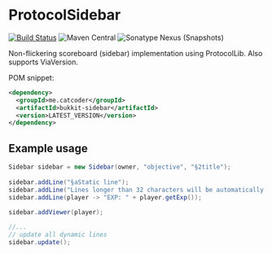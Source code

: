 # ProtocolSidebar
[![Build Status](https://github.com/CatCoderr/ProtocolSidebar/actions/workflows/maven-publish.yaml/badge.svg?branch=dev)](https://github.com/CatCoderr/ProtocolSidebar/actions/workflows/maven-publish.yaml)
![Maven Central](https://img.shields.io/maven-central/v/me.catcoder/bukkit-sidebar)
![Sonatype Nexus (Snapshots)](https://img.shields.io/nexus/s/me.catcoder/bukkit-sidebar?server=https%3A%2F%2Foss.sonatype.org)

Non-flickering scoreboard (sidebar) implementation using ProtocolLib.
Also supports ViaVersion.

POM snippet:
```xml
<dependency>
  <groupId>me.catcoder</groupId>
  <artifactId>bukkit-sidebar</artifactId>
  <version>LATEST_VERSION</version>
</dependency>
```

## Example usage

```java
Sidebar sidebar = new Sidebar(owner, "objective", "§2title");
        
sidebar.addLine("§aStatic line");
sidebar.addLine("Lines longer than 32 characters will be automatically truncated if player version is < 1.13");
sidebar.addLine(player -> "EXP: " + player.getExp());

sidebar.addViewer(player);
        
//...
// update all dynamic lines 
sidebar.update();
```